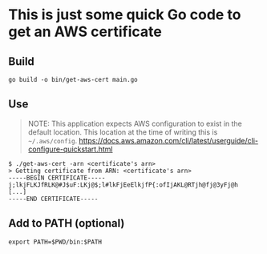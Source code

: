 # This is just some quick Go code to get an AWS certificate 

## Build
`go build -o bin/get-aws-cert main.go`

## Use
> NOTE: This application expects AWS configuration to exist in the default location. This location at the time of writing this is `~/.aws/config`.
https://docs.aws.amazon.com/cli/latest/userguide/cli-configure-quickstart.html

```
$ ./get-aws-cert -arn <certificate's arn>
> Getting certificate from ARN: <certificate's arn>
-----BEGIN CERTIFICATE-----
j;lkjFLKJfRLK@#J$uF:LKj@$;l#lkFjEeElkjfP{:ofIjAKL@RTjh@fj@3yFj@h
[...]
-----END CERTIFICATE-----
```
## Add to PATH (optional)
`export PATH=$PWD/bin:$PATH`
